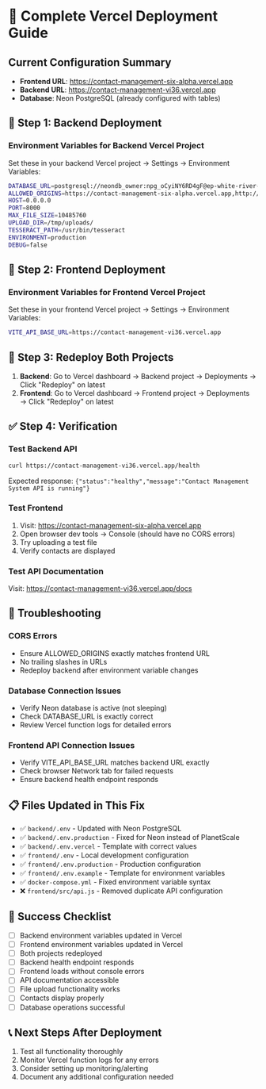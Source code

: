 # 🚀 Complete Vercel Deployment Guide

## Current Configuration Summary

- **Frontend URL**: https://contact-management-six-alpha.vercel.app
- **Backend URL**: https://contact-management-vi36.vercel.app  
- **Database**: Neon PostgreSQL (already configured with tables)

## 🔧 Step 1: Backend Deployment

### Environment Variables for Backend Vercel Project

Set these in your backend Vercel project → Settings → Environment Variables:

```bash
DATABASE_URL=postgresql://neondb_owner:npg_oCyiNY6RD4gF@ep-white-river-a8irxian-pooler.eastus2.azure.neon.tech/neondb?sslmode=require
ALLOWED_ORIGINS=https://contact-management-six-alpha.vercel.app,http://localhost:5173
HOST=0.0.0.0
PORT=8000
MAX_FILE_SIZE=10485760
UPLOAD_DIR=/tmp/uploads/
TESSERACT_PATH=/usr/bin/tesseract
ENVIRONMENT=production
DEBUG=false
```

## 🎨 Step 2: Frontend Deployment

### Environment Variables for Frontend Vercel Project

Set these in your frontend Vercel project → Settings → Environment Variables:

```bash
VITE_API_BASE_URL=https://contact-management-vi36.vercel.app
```

## 🔄 Step 3: Redeploy Both Projects

1. **Backend**: Go to Vercel dashboard → Backend project → Deployments → Click "Redeploy" on latest
2. **Frontend**: Go to Vercel dashboard → Frontend project → Deployments → Click "Redeploy" on latest

## ✅ Step 4: Verification

### Test Backend API
```bash
curl https://contact-management-vi36.vercel.app/health
```
Expected response: `{"status":"healthy","message":"Contact Management System API is running"}`

### Test Frontend
1. Visit: https://contact-management-six-alpha.vercel.app
2. Open browser dev tools → Console (should have no CORS errors)
3. Try uploading a test file
4. Verify contacts are displayed

### Test API Documentation
Visit: https://contact-management-vi36.vercel.app/docs

## 🐛 Troubleshooting

### CORS Errors
- Ensure ALLOWED_ORIGINS exactly matches frontend URL
- No trailing slashes in URLs
- Redeploy backend after environment variable changes

### Database Connection Issues
- Verify Neon database is active (not sleeping)
- Check DATABASE_URL is exactly correct
- Review Vercel function logs for detailed errors

### Frontend API Connection Issues
- Verify VITE_API_BASE_URL matches backend URL exactly
- Check browser Network tab for failed requests
- Ensure backend health endpoint responds

## 📋 Files Updated in This Fix

- ✅ `backend/.env` - Updated with Neon PostgreSQL
- ✅ `backend/.env.production` - Fixed for Neon instead of PlanetScale  
- ✅ `backend/.env.vercel` - Template with correct values
- ✅ `frontend/.env` - Local development configuration
- ✅ `frontend/.env.production` - Production configuration
- ✅ `frontend/.env.example` - Template for environment variables
- ✅ `docker-compose.yml` - Fixed environment variable syntax
- ❌ `frontend/src/api.js` - Removed duplicate API configuration

## 🎯 Success Checklist

- [ ] Backend environment variables updated in Vercel
- [ ] Frontend environment variables updated in Vercel  
- [ ] Both projects redeployed
- [ ] Backend health endpoint responds
- [ ] Frontend loads without console errors
- [ ] API documentation accessible
- [ ] File upload functionality works
- [ ] Contacts display properly
- [ ] Database operations successful

## 📞 Next Steps After Deployment

1. Test all functionality thoroughly
2. Monitor Vercel function logs for any errors
3. Consider setting up monitoring/alerting
4. Document any additional configuration needed
